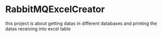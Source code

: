 # RabbitMQExcelCreator
this project is about getting datas in different databases and printing the datas receiving into excel table
